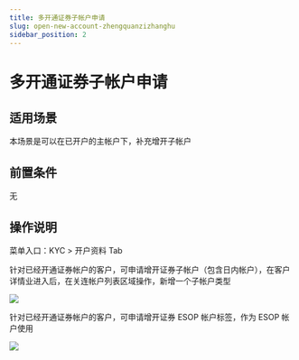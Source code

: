 ```yaml
---
title: 多开通证券子帐户申请
slug: open-new-account-zhengquanzizhanghu
sidebar_position: 2
---
```



# 多开通证券子帐户申请

## 适用场景

本场景是可以在已开户的主帐户下，补充增开子帐户

## 前置条件

无

## 操作说明

 菜单入口：KYC &gt; 开户资料 Tab

针对已经开通证券帐户的客户，可申请增开证券子帐户（包含日内帐户），在客户详情业进入后，在关连帐户列表区域操作，新增一个子帐户类型

<img src="/assets/AcAMb87B1oRAQyxg0VocW9EqnOe.png" src-width="3226" src-height="1614" align="center"/>

针对已经开通证券帐户的客户，可申请增开证券 ESOP 帐户标签，作为 ESOP 帐户使用

<img src="/assets/WH26bpA9GogSN4xPkiZcZTninFd.png" src-width="3236" src-height="1630" align="center"/>

